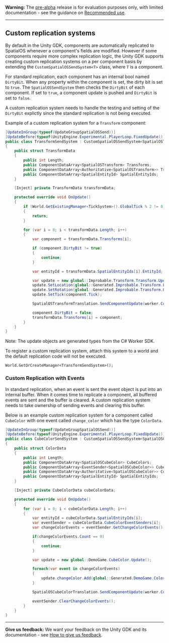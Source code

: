 **Warning:** The [pre-alpha](https://docs.improbable.io/reference/latest/shared/release-policy#maturity-stages) release is for evaluation purposes only, with limited documentation - see the guidance on [Recommended use](../../README.md#recommended-use).

-----


## Custom replication systems

By default in the Unity GDK, components are automatically replicated to SpatialOS whenever a component's fields are modified. However if some components require more complex replication logic, the Unity GDK supports creating custom replication systems on a per component basis by extending the `CustomSpatialOSSendSystem<T>` class, where `T` is a component.

For standard replication, each component has an internal bool named `DirtyBit`. When any property within the component is set, the dirty bit is set to `true`. The `SpatialOSSendSystem` then checks the `DirtyBit` of each component. If set to `true`, a component update is pushed and `DirtyBit` is set to `false`.

A custom replication system needs to handle the testing and setting of the `DirtyBit` explictly since the standard replication is not being executed.

Example of a custom replication system for a `Transform` component:

```csharp
[UpdateInGroup(typeof(UpdateGroupSpatialOSSend))]
[UpdateBefore(typeof(UnityEngine.Experimental.PlayerLoop.FixedUpdate))]
public class TransformSendSystem : CustomSpatialOSSendSystem<SpatialOSTransform>
{
    public struct TransformData
    {
        public int Length;
        public ComponentDataArray<SpatialOSTransform> Transforms;
        public ComponentDataArray<Authoritative<SpatialOSTransform>> TransformAuthority;
        public ComponentDataArray<SpatialEntityId> SpatialEntityIds;
    }

    [Inject] private TransformData transformData;

    protected override void OnUpdate()
    {
        if (World.GetExistingManager<TickSystem>().GlobalTick % 2 != 0) //Update every other tick
        {
            return;
        }

        for (var i = 0; i < transformData.Length; i++)
        {
            var component = transformData.Transforms[i];

            if (component.DirtyBit != true)
            {
                continue;
            }

            var entityId = transformData.SpatialEntityIds[i].EntityId;

            var update = new global::Improbable.Transform.Transform.Update(); // Generated type from Worker SDK 
            update.SetLocation(global::Generated.Improbable.Transform.Location.ToSpatial(component.Location));
            update.SetRotation(global::Generated.Improbable.Transform.Quaternion.ToSpatial(component.Rotation));
            update.SetTick(component.Tick);

            SpatialOSTransformTranslation.SendComponentUpdate(worker.Connection, entityId, update);

            component.DirtyBit = false;
            transformData.Transforms[i] = component;
        }
    }
}
```

Note: The update objects are generated types from the C# Worker SDK.

To register a custom replication system, attach this system to a world and the default replication code will not be executed.

```
World.GetOrCreateManager<TransformSendSystem>();
```

### Custom Replication with Events

In standard replication, when an event is sent the event object is put into an internal buffer. When it comes time to replicate a component, all buffered events are sent and the buffer is cleared. A custom replication system needs to take ownership of sending events and clearing this buffer.

Below is an example custom replication system for a component called `CubeColor` with one event called `change_color` which has the type `ColorData`.

```csharp
[UpdateInGroup(typeof(UpdateGroupSpatialOSSend))]
[UpdateBefore(typeof(UnityEngine.Experimental.PlayerLoop.FixedUpdate))]
public class CubeColorSendSystem : CustomSpatialOSSendSystem<SpatialOSCubeColor>
{
    public struct ColorData
    {
        public int Length;
        public ComponentDataArray<SpatialOSCubeColor> CubeColors;
        public ComponentDataArray<EventSender<SpatialOSCubeColor>> CubeColorEventSenders;
        public ComponentDataArray<Authoritative<SpatialOSCubeColor>> CubeColorAuthority;
        public ComponentDataArray<SpatialEntityId> SpatialEntityIds;
    }

    [Inject] private CubeColorData cubeColorData;

    protected override void OnUpdate()
    {
        for (var i = 0; i < cubeColorData.Length; i++)
        {
            var entityId = cubeColorData.SpatialEntityIds[i];
            var eventSender = cubeColorData.CubeColorEventSenders[i];
            var changeColorEvents = eventSender.GetChangeColorEvents();

            if(changeColorEvents.Count == 0)
            {
                continue;
            }

            var update = new global::DemoGame.CubeColor.Update();

            foreach(var event in changeColorEvents)
            {
                update.changeColor.Add(global::Generated.DemoGame.ColorData.ToSpatial(event));
            }

            SpatialOSCubeColorTranslation.SendComponentUpdate(worker.Connection, entityId, update);

            eventSender.ClearChangeColorEvents();
        }
    }
}
```

----
**Give us feedback:** We want your feedback on the Unity GDK and its documentation  - see [How to give us feedback](../../README.md#give-us-feedback).